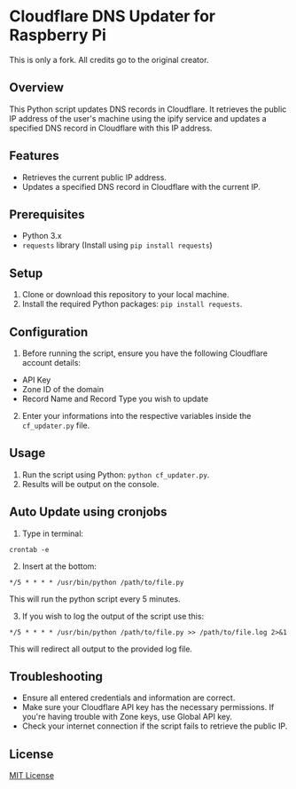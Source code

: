 # Cloudflare DNS Updater for Raspberry Pi
This is only a fork. All credits go to the original creator.

## Overview
This Python script updates DNS records in Cloudflare. It retrieves the public IP address of the user's machine using the ipify service and updates a specified DNS record in Cloudflare with this IP address.

## Features
- Retrieves the current public IP address.
- Updates a specified DNS record in Cloudflare with the current IP.

## Prerequisites
- Python 3.x
- `requests` library (Install using `pip install requests`)

## Setup
1. Clone or download this repository to your local machine.
2. Install the required Python packages: `pip install requests`.

## Configuration
1. Before running the script, ensure you have the following Cloudflare account details:
- API Key
- Zone ID of the domain
- Record Name and Record Type you wish to update
2. Enter your informations into the respective variables inside the `cf_updater.py` file.

## Usage
1. Run the script using Python: `python cf_updater.py`.
2. Results will be output on the console.

## Auto Update using cronjobs
1. Type in terminal:
```
crontab -e
```
2. Insert at the bottom:
```
*/5 * * * * /usr/bin/python /path/to/file.py
```
This will run the python script every 5 minutes.

3. If you wish to log the output of the script use this:
```
*/5 * * * * /usr/bin/python /path/to/file.py >> /path/to/file.log 2>&1
```
This will redirect all output to the provided log file.

## Troubleshooting
- Ensure all entered credentials and information are correct. 
- Make sure your Cloudflare API key has the necessary permissions. If you're having trouble with Zone keys, use Global API key.
- Check your internet connection if the script fails to retrieve the public IP.

## License
[MIT License](LICENSE.md)
